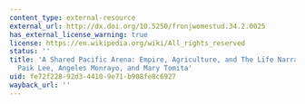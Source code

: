 ```yaml
---
content_type: external-resource
external_url: http://dx.doi.org/10.5250/fronjwomestud.34.2.0025
has_external_license_warning: true
license: https://en.wikipedia.org/wiki/All_rights_reserved
status: ''
title: 'A Shared Pacific Arena: Empire, Agriculture, and The Life Narratives of Mary
  Paik Lee, Angeles Monrayo, and Mary Tomita'
uid: fe72f228-92d3-4410-9e71-b908fe8c6927
wayback_url: ''
---
```

